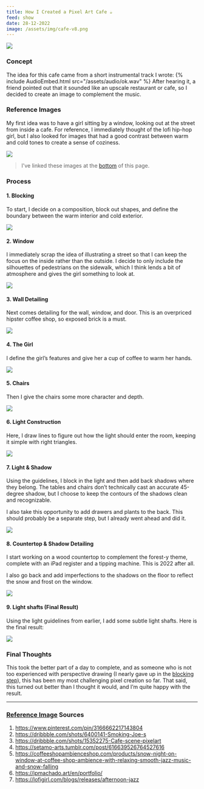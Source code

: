 ```yaml
---
title: How I Created a Pixel Art Cafe ☕
feed: show
date: 28-12-2022
image: /assets/img/cafe-v8.png
---
```


![](/assets/img/cafe-v8.png)

### Concept

The idea for this cafe came from a short instrumental track I wrote:
{% include AudioEmbed.html src="/assets/audio/ok.wav" %}
After hearing it, a friend pointed out that it sounded like an upscale restaurant or cafe, so I decided to create an image to complement the music.

### Reference Images

My first idea was to have a girl sitting by a window, looking out at the street from inside a cafe. For reference, I immediately thought of the lofi hip-hop girl, but I also looked for images that had a good contrast between warm and cold tones to create a sense of coziness.

![](/assets/img/cafe-references.png)
>I've linked these images at the [bottom](#reference-image-sources) of this page.

### Process

#### 1. Blocking

To start, I decide on a composition, block out shapes, and define the boundary between the warm interior and cold exterior.

![](/assets/img/cafe-v1.png)

#### 2. Window

I immediately scrap the idea of illustrating a street so that I can keep the focus on the inside rather than the outside. I decide to only include the silhouettes of pedestrians on the sidewalk, which I think lends a bit of atmosphere and gives the girl something to look at.

![](/assets/img/cafe-v2.png)

#### 3. Wall Detailing

Next comes detailing for the wall, window, and door. This is an overpriced hipster coffee shop, so exposed brick is a must.

![](/assets/img/cafe-v3.png)

#### 4. The Girl

I define the girl’s features and give her a cup of coffee to warm her hands.

![](/assets/img/cafe-v4.png)

#### 5. Chairs

Then I give the chairs some more character and depth.

![](/assets/img/cafe-v5.png)

#### 6. Light Construction

Here, I draw lines to figure out how the light should enter the room, keeping it simple with right triangles.

![](/assets/img/cafe-v5-guides.png)

#### 7. Light & Shadow

Using the guidelines, I block in the light and then add back shadows where they belong. The tables and chairs don’t technically cast an accurate 45-degree shadow, but I choose to keep the contours of the shadows clean and recognizable.

I also take this opportunity to add drawers and plants to the back. This should probably be a separate step, but I already went ahead and did it.

![](/assets/img/cafe-v6.png)

#### 8. Countertop & Shadow Detailing

I start working on a wood countertop to complement the forest-y theme, complete with an iPad register and a tipping machine. This is 2022 after all.

I also go back and add imperfections to the shadows on the floor to reflect the snow and frost on the window.

![](/assets/img/cafe-v7.png)

#### 9. Light shafts (Final Result)

Using the light guidelines from earlier, I add some subtle light shafts. Here is the final result:

![](/assets/img/cafe-v8.png)

### Final Thoughts

This took the better part of a day to complete, and as someone who is not too experienced with perspective drawing (I nearly gave up in the [blocking step](#1-blocking)), this has been my most challenging pixel creation so far. That said, this turned out better than I thought it would, and I’m quite happy with the result.

---

### [Reference Image](#reference-images) Sources

1. <https://www.pinterest.com/pin/3166662217143804>
2. <https://dribbble.com/shots/6400141-Smoking-Joe-s>
3. <https://dribbble.com/shots/15352275-Cafe-scene-pixelart>
4. <https://setamo-arts.tumblr.com/post/616639526764527616>
5. <https://coffeeshopambienceshop.com/products/snow-night-on-window-at-coffee-shop-ambience-with-relaxing-smooth-jazz-music-and-snow-falling>
6. <https://jpmachado.art/en/portfolio/>
7. <https://lofigirl.com/blogs/releases/afternoon-jazz>
